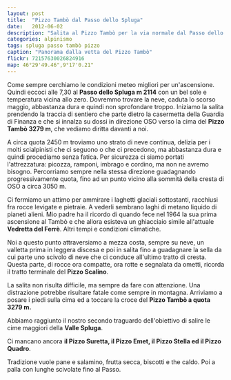 ```yaml
---
layout: post
title:  "Pizzo Tambò dal Passo dello Spluga"
date:   2012-06-02
description: "Salita al Pizzo Tambò per la via normale dal Passo dello Spluga"
categories: alpinismo
tags: spluga passo tambò pizzo
caption: "Panorama dalla vetta del Pizzo Tambò"
flickr: 72157630026824916
map: 46°29'49.46",9°17'0.21"
---
```


Come sempre cerchiamo le condizioni meteo migliori per un'ascensione. Quindi eccoci alle 7,30 al **Passo dello Spluga m 2114** con un bel sole e temperatura vicina allo zero. Dovremmo trovare la neve, caduta lo scorso maggio, abbastanza dura e quindi non sprofondare troppo. Iniziamo la salita prendendo la traccia di sentiero che parte dietro la casermetta della Guardia di Finanza  e che si innalza su dossi in direzione OSO verso la cima del **Pizzo Tambò 3279 m**, che vediamo diritta davanti a noi.

A circa quota 2450 m troviamo uno strato di neve continua, delizia per i molti scialpinisti che ci seguono o che ci precedono, ma abbastanza dura e quindi procediamo senza fatica. Per sicurezza ci siamo portati l'attrezzatura: picozza, ramponi, imbrago e cordino, ma non ne avremo bisogno. Percorriamo sempre nella stessa direzione guadagnando progressivamente quota, fino ad un punto vicino alla sommità della cresta di OSO a circa 3050 m.

Ci fermiamo un attimo per ammirare i laghetti glaciali sottostanti, racchiusi fra rocce levigate e pietraie. A vederli sembrano laghi di metano liquido di pianeti alieni. Mio padre ha il ricordo di quando fece nel 1964 la sua prima ascensione al Tambò e che allora esisteva un ghiacciaio simile all'attuale **Vedretta del Ferrè**. Altri tempi e condizioni climatiche.

Noi a questo punto attraversiamo a mezza costa, sempre su neve, un valletta prima in leggera discesa e poi in salita fino a guadagnare la sella da cui parte uno scivolo di neve che ci conduce all'ultimo tratto di cresta. Questa parte, di rocce ora compatte, ora rotte e segnalata da ometti, ricorda il tratto terminale del **Pizzo Scalino**.

La salita non risulta difficile, ma sempre da fare con attenzione. Una distrazione potrebbe risultare fatale come sempre in montagna. Arriviamo a posare i piedi sulla cima ed a toccare la croce del **Pizzo Tambò a quota 3279 m.**

Abbiamo raggiunto il nostro secondo traguardo dell'obiettivo di salire le cime maggiori della **Valle Spluga**.

Ci mancano ancora **il Pizzo Suretta, il Pizzo Emet, il Pizzo Stella ed il Pizzo Quadro**.

Tradizione vuole pane e salamino, frutta secca, biscotti e the caldo. Poi a palla con lunghe scivolate fino al Passo.
